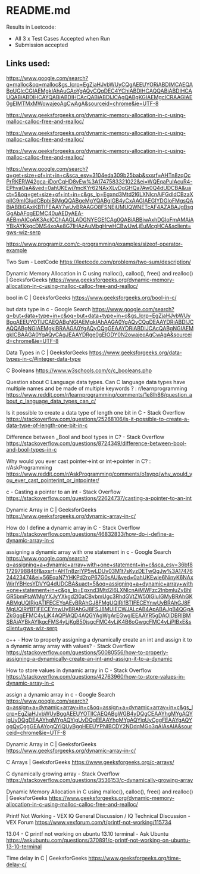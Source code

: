 # README.md

Results in Leetcode:
- All 3 x Test Cases Accepted when Run
- Submission accepted

## Links used:

https://www.google.com/search?q=malloc&oq=malloc&gs_lcrp=EgZjaHJvbWUyCQgAEEUYORiABDIMCAEQABgUGIcCGIAEMgkIAhAuGAoYgAQyCQgDEC4YChiABDIHCAQQABiABDIHCAUQABiABDIHCAYQABiABDIHCAcQABiABDIJCAgQABgKGIAEMgcICRAAGIAE0gEIMTMxMWowajeoAgCwAgA&sourceid=chrome&ie=UTF-8

https://www.geeksforgeeks.org/dynamic-memory-allocation-in-c-using-malloc-calloc-free-and-realloc/

https://www.geeksforgeeks.org/dynamic-memory-allocation-in-c-using-malloc-calloc-free-and-realloc/

https://www.geeksforgeeks.org/dynamic-memory-allocation-in-c-using-malloc-calloc-free-and-realloc/

https://www.google.com/search?q=get+size+of+int+in+c&sca_esv=3104eda309b25bab&sxsrf=AHTn8zqOcPrRKERW42gca-iDorCqHD8vEw%3A1747583321022&ei=WQEqaPuIAcuR4-EPhvaOaA&ved=0ahUKEwi7mcKYr62NAxXLyDgGHQa7Aw0Q4dUDCBA&uact=5&oq=get+size+of+int+in+c&gs_lp=Egxnd3Mtd2l6LXNlcnAiFGdldCBzaXplIG9mIGludCBpbiBjMgQQABgeMgYQABgIGB4yCxAAGIAEGIYDGIoFMgsQABiABBiGAxiKBTIFEAAY7wUyBRAAGO8FSNEjUMUQWNETcAF4AZABAJgBsgGgAbAFqgEDMC40uAEDyAEA-AEBmAICoAK3AcICChAAGLADGNYEGEfCAg0QABiABBiwAxhDGIoFmAMAiAYBkAYKkgcDMS4xoAe8G7IHAzAuMbgHrwHCBwUwLjEuMcgHCA&sclient=gws-wiz-serp

https://www.programiz.com/c-programming/examples/sizeof-operator-example

Two Sum - LeetCode
https://leetcode.com/problems/two-sum/description/

Dynamic Memory Allocation in C using malloc(), calloc(), free() and realloc() | GeeksforGeeks
https://www.geeksforgeeks.org/dynamic-memory-allocation-in-c-using-malloc-calloc-free-and-realloc/

bool in C | GeeksforGeeks
https://www.geeksforgeeks.org/bool-in-c/

but data type in c - Google Search
https://www.google.com/search?q=but+data+type+in+c&oq=but+data+type+in+c&gs_lcrp=EgZjaHJvbWUyBggAEEUYOTIJCAEQABgNGIAEMgkIAhAAGA0YgAQyCQgDEAAYDRiABDIJCAQQABgNGIAEMgkIBRAAGA0YgAQyCQgGEAAYDRiABDIJCAcQABgNGIAEMgkICBAAGA0YgAQyCAgJEAAYDRge0gEIODY0N2owajeoAgCwAgA&sourceid=chrome&ie=UTF-8

Data Types in C | GeeksforGeeks
https://www.geeksforgeeks.org/data-types-in-c/#integer-data-type

C Booleans
https://www.w3schools.com/c/c_booleans.php

Question about C Language data types. Can C language data types have multiple names and be made of multiple keywords ? : r/learnprogramming
https://www.reddit.com/r/learnprogramming/comments/1e8lh86/question_about_c_language_data_types_can_c/

Is it possible to create a data type of length one bit in C - Stack Overflow
https://stackoverflow.com/questions/25268106/is-it-possible-to-create-a-data-type-of-length-one-bit-in-c

Difference between _Bool and bool types in C? - Stack Overflow
https://stackoverflow.com/questions/8724349/difference-between-bool-and-bool-types-in-c

Why would you ever cast pointer->int or int->pointer in C? : r/AskProgramming
https://www.reddit.com/r/AskProgramming/comments/o1sypq/why_would_you_ever_cast_pointerint_or_intpointer/

c - Casting a pointer to an int - Stack Overflow
https://stackoverflow.com/questions/22624737/casting-a-pointer-to-an-int

Dynamic Array in C | GeeksforGeeks
https://www.geeksforgeeks.org/dynamic-array-in-c/

How do I define a dynamic array in C - Stack Overflow
https://stackoverflow.com/questions/46832833/how-do-i-define-a-dynamic-array-in-c

assigning a dynamic array with one statement in c - Google Search
https://www.google.com/search?q=assigning+a+dynamic+array+with+one+statement+in+c&sca_esv=36bf81729798846f&sxsrf=AHTn8zrIYP5wLDUv03M1t7sKyzDETwQgJw%3A1747624423474&ei=56EqaN7YHKPd2roP67G0sAU&ved=0ahUKEwie6NinyK6NAxWjrlYBHesYDVYQ4dUDCBA&uact=5&oq=assigning+a+dynamic+array+with+one+statement+in+c&gs_lp=Egxnd3Mtd2l6LXNlcnAiMWFzc2lnbmluZyBhIGR5bmFtaWMgYXJyYXkgd2l0aCBvbmUgc3RhdGVtZW50IGluIGMyBRAhGKABMgUQIRigATIFECEYoAEyBRAhGJ8FMgUQIRifBTIFECEYnwUyBRAhGJ8FMgUQIRifBTIFECEYnwUyBRAhGJ8FSJ8MUIECWJALcAB4ApABAJgB4QGgAZkGqgEFMC4yLjK4AQPIAQD4AQGYAgWgArEGwgIEEAAYR5gDAOIDBRIBMSBAiAYBkAYIkgcFMS4yLjKgB50jsgcFMC4yLjK4B6oGwgcFMC4yLjPIBxE&sclient=gws-wiz-serp

c++ - How to properly assigning a dynamically create an int and assign it to a dynamic array array with values? - Stack Overflow
https://stackoverflow.com/questions/50080556/how-to-properly-assigning-a-dynamically-create-an-int-and-assign-it-to-a-dynamic

How to store values in dynamic array in C - Stack Overflow
https://stackoverflow.com/questions/42763960/how-to-store-values-in-dynamic-array-in-c

assign a dynamic array in c - Google Search
https://www.google.com/search?q=assign+a+dynamic+array+in+c&oq=assign+a+dynamic+array+in+c&gs_lcrp=EgZjaHJvbWUyBggAEEUYOTIICAEQABgWGB4yDQgCEAAYhgMYgAQYigUyDQgDEAAYhgMYgAQYigUyDQgEEAAYhgMYgAQYigUyCggFEAAYgAQYogQyCggGEAAYogQYiQUyBggHEEUYPNIBCDY2NDdqMGo3qAIAsAIA&sourceid=chrome&ie=UTF-8

Dynamic Array in C | GeeksforGeeks
https://www.geeksforgeeks.org/dynamic-array-in-c/

C Arrays | GeeksforGeeks
https://www.geeksforgeeks.org/c-arrays/

C dynamically growing array - Stack Overflow
https://stackoverflow.com/questions/3536153/c-dynamically-growing-array

Dynamic Memory Allocation in C using malloc(), calloc(), free() and realloc() | GeeksforGeeks
https://www.geeksforgeeks.org/dynamic-memory-allocation-in-c-using-malloc-calloc-free-and-realloc/

Printf Not Working - VEX IQ General Discussion / IQ Technical Discussion - VEX Forum
https://www.vexforum.com/t/printf-not-working/115734

13.04 - C printf not working on ubuntu 13.10 terminal - Ask Ubuntu
https://askubuntu.com/questions/370891/c-printf-not-working-on-ubuntu-13-10-terminal

Time delay in C | GeeksforGeeks
https://www.geeksforgeeks.org/time-delay-c/

